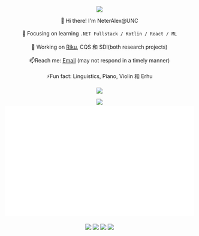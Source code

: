 <p align="center">
        <img align="center" height="130" src="https://github-widgetbox.vercel.app/api/profile?username=neteralex&data=followers,repositories,stars,commits" />
</p>
<p align="center">
       👋 Hi there!  I'm NeterAlex@UNC <br><br> 
       🧭 Focusing on learning <code>.NET Fullstack / Kotlin / React / ML</code> <br><br>
        🔭 Working on <a href="https://github.com/NeterAlex/Riku">Riku</a>, CQS 和 SDI(both research projects) <br><br>
        📫Reach me: <a href="neteralex@outlook.com">Email</a> (may not respond in a timely manner) <br><br>
        ⚡Fun fact: Linguistics, Piano, Violin 和 Erhu <br>
</p>
<p align="center">
        <img align="center" height="180" src="http://github-profile-summary-cards.vercel.app/api/cards/profile-details?username=NeterAlex&theme=github" />
</p>
<p align="center">
        <img  src="https://github-readme-neteralex.vercel.app/api?username=neteralex&show_icons=true&hide_rank=true&theme=transparent&count_private=true&hide_border=true"/>
         <img src="https://raw.githubusercontent.com/NeterAlex/github_stats/master/generated/languages.svg" />
</p>
<p align="center">
        <img align="center" width="400" src="https://github-widgetbox.vercel.app/api/skills?languages=ts,java,python,csharp,kotlin,dart,go&includeNames=true" />
        <img align="center" width="400" src="https://github-widgetbox.vercel.app/api/skills?frameworks=vue,react,next,django,flutter,tailwind,dotnetcore&includeNames=true" />
        <img align="center" width="400" src="https://github-widgetbox.vercel.app/api/skills?tools=git,docker,redis,nginx,gradle,prettier&includeNames=true" />
        <img align="center" width="400" src="https://github-widgetbox.vercel.app/api/skills?libraries=tensorflow&includeNames=true" />
</p>
